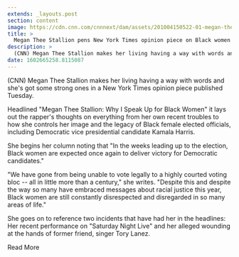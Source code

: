 ```yaml
--- 
extends: _layouts.post 
section: content 
image: https://cdn.cnn.com/cnnnext/dam/assets/201004150522-01-megan-thee-stallion-snl-daniel-cameron-savage-trnd-restricted-super-tease.jpg 
title: > 
  Megan Thee Stallion pens New York Times opinion piece on Black women 
description: > 
  (CNN) Megan Thee Stallion makes her living having a way with words and she's got some strong ones in a New York Times opinion piece published Tuesday.Headlined "Megan Thee Stallion: Why I Speak Up for Black Women" it lays out the rapper's thoughts on everything from her own recent troubles to how she controls her image and the legacy of Black female elected officials, including Democratic vice presidential candidate Kamala Harris.She begins her column noting that "In the weeks leading up to the election, Black women are expected once again to deliver victory for Democratic candidates.""We have gone from being unable to vote legally to a highly courted voting bloc -- all in little more than a century," she writes."Despite this and despite the way so many have embraced messages about racial justice this year, Black women are still constantly disrespected and disregarded in so many areas of life." 
date: 1602665258.8115087 
--- 
```

(CNN) Megan Thee Stallion makes her living having a way with words and she's got some strong ones in a New York Times opinion piece published Tuesday.

Headlined "Megan Thee Stallion: Why I Speak Up for Black Women" it lays out the rapper's thoughts on everything from her own recent troubles to how she controls her image and the legacy of Black female elected officials, including Democratic vice presidential candidate Kamala Harris.

She begins her column noting that "In the weeks leading up to the election, Black women are expected once again to deliver victory for Democratic candidates."

"We have gone from being unable to vote legally to a highly courted voting bloc -- all in little more than a century," she writes. "Despite this and despite the way so many have embraced messages about racial justice this year, Black women are still constantly disrespected and disregarded in so many areas of life."

She goes on to reference two incidents that have had her in the headlines: Her recent performance on "Saturday Night Live" and her alleged wounding at the hands of former friend, singer Tory Lanez.

Read More